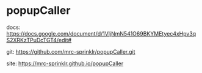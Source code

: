 # popupCaller

docs: https://docs.google.com/document/d/1VljNmN541O69BKYMEtyec4xHpv3qS2XRKzTPuDcTGT4/edit#

git: https://github.com/mrc-sprinklr/popupCaller.git

site: https://mrc-sprinklr.github.io/popupCaller
